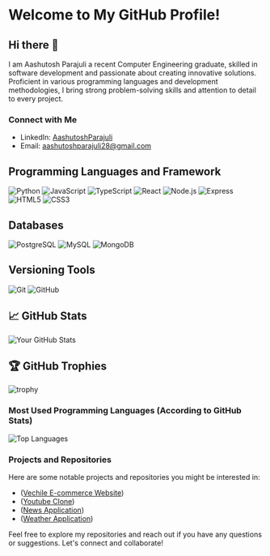 # Welcome to My GitHub Profile!

## Hi there 👋
I am Aashutosh Parajuli a recent Computer Engineering graduate, skilled in software development and passionate about creating innovative solutions. Proficient in various programming languages and development methodologies, I bring strong problem-solving skills and attention to detail to every project.

### Connect with Me
- LinkedIn: [AashutoshParajuli](https://www.linkedin.com/in/parajuliaashutosh/)
- Email: [aashutoshparajuli28@gmail.com](mailto:aashutoshparajuli28@gmail.com)

## Programming Languages and Framework

![Python](https://img.shields.io/badge/-Python-3776AB?style=flat-square&logo=python&logoColor=white)
![JavaScript](https://img.shields.io/badge/-JavaScript-F7DF1E?style=flat-square&logo=javascript&logoColor=black)
![TypeScript](https://img.shields.io/badge/-TypeScript-3178C6?style=flat-square&logo=typescript&logoColor=white)
![React](https://img.shields.io/badge/-React-61DAFB?style=flat-square&logo=react&logoColor=white)
![Node.js](https://img.shields.io/badge/-Node.js-339933?style=flat-square&logo=node.js&logoColor=white)
![Express](https://img.shields.io/badge/-Express-000000?style=flat-square&logo=express&logoColor=white)
![HTML5](https://img.shields.io/badge/-HTML5-E34F26?style=flat-square&logo=html5&logoColor=white)
![CSS3](https://img.shields.io/badge/-CSS3-1572B6?style=flat-square&logo=css3&logoColor=white)

## Databases

![PostgreSQL](https://img.shields.io/badge/-PostgreSQL-336791?style=flat-square&logo=postgresql&logoColor=white)
![MySQL](https://img.shields.io/badge/-MySQL-4479A1?style=flat-square&logo=mysql&logoColor=white)
![MongoDB](https://img.shields.io/badge/-MongoDB-47A248?style=flat-square&logo=mongodb&logoColor=white)

## Versioning Tools

![Git](https://img.shields.io/badge/-Git-F05032?style=flat-square&logo=git&logoColor=white)
![GitHub](https://img.shields.io/badge/-GitHub-181717?style=flat-square&logo=github&logoColor=white)

## 📈 GitHub Stats

![Your GitHub Stats](https://github-readme-stats.vercel.app/api?username=aashu1tosh&show_icons=true&hide_border=true)

## 🏆 GitHub Trophies

![trophy](https://github-profile-trophy.vercel.app/?username=aashu1tosh&theme=onedark)

### Most Used Programming Languages (According to GitHub Stats)
![Top Languages](https://github-readme-stats.vercel.app/api/top-langs/?username=aashu1tosh&layout=compact)

### Projects and Repositories
Here are some notable projects and repositories you might be interested in:

- ([Vechile E-commerce Website](https://github.com/aashu1tosh/annata-Vechile-Buying-Selling-Website-))
- ([Youtube Clone](https://github.com/aashu1tosh/youtube-clone))
- ([News Application](https://github.com/aashu1tosh/news-app))
- ([Weather Application](https://github.com/aashu1tosh/my-weather-app))

Feel free to explore my repositories and reach out if you have any questions or suggestions. Let's connect and collaborate!

